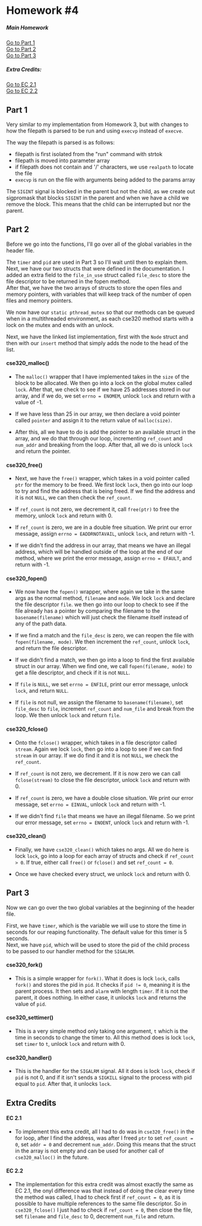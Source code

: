 # Homework #4

##### Main Homework  
[Go to Part 1](#part-1)  
[Go to Part 2](#part-2)  
[Go to Part 3](#part-3)  

##### Extra Credits:  
[Go to EC 2.1](#ec-21)  
[Go to EC 2.2](#ec-22)  

## Part 1

Very similar to my implementation from Homework 3, but with changes to how the filepath is parsed to be run and using `execvp` instead of `execve`.

The way the filepath is parsed is as follows:
- filepath is first isolated from the "run" command with strtok
- filepath is moved into parameter array
- if filepath does not contain and '/' characters, we use `realpath` to locate the file
- `execvp` is run on the file with arguments being added to the params array
	
The `SIGINT` signal is blocked in the parent but not the child, as we create out sigpromask that blocks `SIGINT` in the parent and when we have a child we remove the block. This means that the child can be interrupted but nor the parent.

## Part 2

Before we go into the functions, I'll go over all of the global variables in the header file.

The `timer` and `pid` are used in Part 3 so I'll wait until then to explain them.  
Next, we have our two structs that were defined in the documentation. I added an extra field to the `file_in_use` struct called `file_desc` to store the file descriptor to be returned in the fopen method.  
After that, we have the two arrays of structs to store the open files and memory pointers, with variables that will keep track of the number of open files and memory pointers.

We now have our `static pthread_mutex` so that our methods can be queued when in a multithreaded environment, as each cse320 method starts with a lock on the mutex and ends with an unlock.

Next, we have the linked list implementation, first with the `Node` struct and then with our `insert` method that simply adds the node to the head of the list.

#### cse320_malloc()

- The `malloc()` wrapper that I have implemented takes in the `size` of the block to be allocated. We then go into a lock on the global mutex called `lock`. After that, we check to see if we have 25 addresses stored in our array, and if we do, we set `errno = ENOMEM`, unlock `lock` and return with a value of -1. 

- If we have less than 25 in our array, we then declare a void pointer called `pointer` and assign it to the return value of `malloc(size)`. 

- After this, all we have to do is add the pointer to an available struct in the array, and we do that through our loop, incrementing `ref_count` and `num_addr` and breaking from the loop. After that, all we do is unlock `lock` and return the pointer.

#### cse320_free()

- Next, we have the `free()` wrapper, which takes in a void pointer called `ptr` for the memory to be freed. We first lock `lock`, then go into our loop to try and find the address that is being freed. If we find the address and it is not `NULL`, we can then check the `ref_count`.

- If `ref_count` is not zero, we decrement it, call `free(ptr)` to free the memory, unlock `lock` and return with 0.  
- If `ref_count` is zero, we are in a double free situation. We print our error message, assign `errno = EADDRNOTAVAIL`, unlock `lock`, and return with -1. 

- If we didn't find the address in our array, that means we have an illegal address, which will be handled outside of the loop at the end of our method, where we print the error message, assign `errno = EFAULT`, and return with -1.
	
#### cse320_fopen()

- We now have the `fopen()` wrapper, where again we take in the same args as the normal method, `filename` and `mode`. We lock `lock` and declare the file descriptor `file`. we then go into our loop to check to see if the file already has a pointer by comparing the filename to the `basename(filename)` which will just check the filename itself instead of any of the path data. 

- If we find a match and the `file_desc` is zero, we can reopen the file with `fopen(filename, mode)`. We then increment the `ref_count`, unlock `lock`, and return the file descriptor.

- If we didn't find a match, we then go into a loop to find the first available struct in our array. When we find one, we call `fopen(filename, mode)` to get a file descriptor, and check if it is not `NULL`.  
- If `file` is `NULL`, we set `errno = ENFILE`, print our error message, unlock `lock`, and return `NULL`.  
- If `file` is not null, we assign the filename to `basename(filename)`, set `file_desc` to `file`, increment `ref_count` and `num_file` and break from the loop. We then unlock `lock` and return `file`.

#### cse320_fclose()

- Onto the `fclose()` wrapper, which takes in a file descriptor called `stream`. Again we lock `lock`, then go into a loop to see if we can find `stream` in our array. If we do find it and it is not `NULL`, we check the `ref_count`.

- If `ref_count` is not zero, we decrement. If it is now zero we can call `fclose(stream)` to close the file descriptor, unlock `lock` and return with 0.  
- If `ref_count` is zero, we have a double close situation. We print our error message, set `errno = EINVAL`, unlock `lock` and return with -1.

- If we didn't find `file` that means we have an illegal filename. So we print our error message, set `errno = ENOENT`, unlock `lock` and return with -1.

#### cse320_clean()

- Finally, we have `cse320_clean()` which takes no args. All we do here is lock `lock`, go into a loop for each array of structs and check if `ref_count > 0`. If true, either call `free()` or `fclose()` and set `ref_count = 0`.

- Once we have checked every struct, we unlock `lock` and return with 0.

## Part 3

Now we can go over the two global variables at the beginning of the header file.

First, we have `timer`, which is the variable we will use to store the time in seconds for our reaping functionality. The default value for this timer is 5 seconds.  
Next, we have `pid`, which will be used to store the pid of the child process to be passed to our handler method for the `SIGALRM`.

#### cse320_fork()

- This is a simple wrapper for `fork()`. What it does is lock `lock`, calls `fork()` and stores the pid in `pid`. It checks if `pid != 0`, meaning it is the parent process. It then sets and `alarm` with length `timer`. If it is not the parent, it does nothing. In either case, it unlocks `lock` and returns the value of `pid`.

#### cse320_settimer()

- This is a very simple method only taking one argument, `t` which is the time in seconds to change the timer to. All this method does is lock `lock`, set `timer` to `t`, unlock `lock` and return with 0.

#### cse320_handler()

- This is the handler for the `SIGALRM` signal. All it does is lock `lock`, check if `pid` is not 0, and if it isn't sends a `SIGKILL` signal to the process with pid equal to `pid`. After that, it unlocks `lock`.


## Extra Credits

#### EC 2.1

- To implement this extra credit, all I had to do was in `cse320_free()` in the for loop, after I find the address, was after I freed `ptr` to set `ref_count = 0`, set `addr = 0` and decrement `num_addr`. Doing this means that the struct in the array is not empty and can be used for another call of `cse320_malloc()` in the future.

#### EC 2.2

- The implementation for this extra credit was almost exactly the same as EC 2.1, the onyl difference was that instead of doing the clear every time the method was called, I had to check first if `ref_count = 0`, as it is possible to have multiple references to the same file descriptor. So in `cse320_fclose()` I just had to check if `ref_count = 0`, then close the file, set `filename` and `file_desc` to 0, decrement `num_file` and return.
